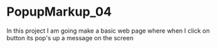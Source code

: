 # PopupMarkup_04
In this project I am going make a basic web page where when I click on button its pop's up a message on the screen
